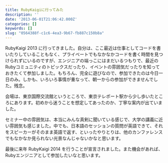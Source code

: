 ```yaml
---
title: RubyKaigiに行ってみた
description: ''
date: '2013-06-01T21:06:42.000Z'
categories: []
keywords: []
slug: "0564388f-c1c6-4ea3-9b67-fb887c150b8a"
---
```

RubyKaigi 2013 に行ってきました。自分は、ここ最近は仕事としてコードを書いたりしていることもなく、プライベートでもなかなかコードを書く時間を見つけられずにいるのですが、エンジニアの端っこにはまだいるつもりで、最近のRubyコミュニティのトピックスだったり、イベントの雰囲気だったりを知っておきたくて参加しました。もちろん、完全に遊びなので、参加できたのは今日一日のみ。しかも、いろいろ事情が重なって、朝一からの参加ができませんでした。残念。

会場は、東京国際交流館というところで、東京テレポート駅から少し歩いたところにあります。初めから迷うことを想定してあったのか、丁寧な案内が出ていました。

セミナー中の雰囲気は、本当にみんな真剣に聞いている感じで、大学の講義に近い雰囲気も感じました。中でも、日本語のセッションの質問が英語できて、それをスピーカーがそのまま英語で返す、といったやりとりは、他のカンファレンスでもなかなか見られない光景なんじゃないかなと思います。

最後に来年 RubyKaigi 2014 を行うことが宣言されました。また機会があれば、Rubyエンジニアとして参加したいなと思います。